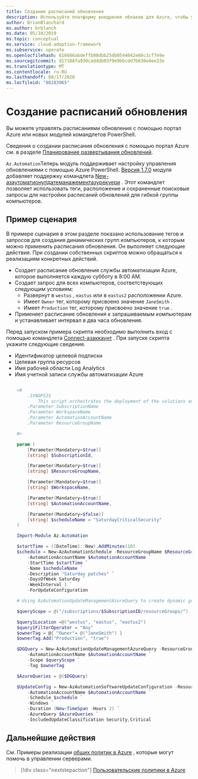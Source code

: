 ```yaml
---
title: Создание расписаний обновления
description: Используйте платформу внедрения облаков для Azure, чтобы узнать, как управлять расписаниями обновлений с помощью портал Azure или новых модулей командлетов PowerShell.
author: BrianBlanchard
ms.author: brblanch
ms.date: 05/10/2019
ms.topic: conceptual
ms.service: cloud-adoption-framework
ms.subservice: operate
ms.openlocfilehash: 616686abdeffb08dbb25db0544042e66c1cf7e9e
ms.sourcegitcommit: 917188fa930cadddb03f9e9bbcdd7b630e4ee33e
ms.translationtype: MT
ms.contentlocale: ru-RU
ms.lasthandoff: 08/17/2020
ms.locfileid: "88283965"
---
```

# <a name="create-update-schedules"></a>Создание расписаний обновления

Вы можете управлять расписаниями обновления с помощью портал Azure или новых модулей командлетов PowerShell.

Сведения о создании расписания обновления с помощью портал Azure см. в разделе [Планирование развертывания обновлений](/azure/automation/automation-tutorial-update-management#schedule-an-update-deployment).

`Az.Automation`Теперь модуль поддерживает настройку управления обновлениями с помощью Azure PowerShell. [Версия 1.7.0](https://www.powershellgallery.com/packages/Az/1.7.0) модуля добавляет поддержку командлета [New-азаутоматионупдатеманажементазурекуери](/powershell/module/az.automation/new-azautomationupdatemanagementazurequery?view=azps-1.7.0) . Этот командлет позволяет использовать теги, расположение и сохраненные поисковые запросы для настройки расписаний обновлений для гибкой группы компьютеров.

## <a name="example-script"></a>Пример сценария

В примере сценария в этом разделе показано использование тегов и запросов для создания динамических групп компьютеров, к которым можно применить расписания обновления. Он выполняет следующие действия. При создании собственных скриптов можно обращаться к реализациям конкретных действий.

- Создает расписание обновления службы автоматизации Azure, которое выполняется каждую субботу в 8:00 AM.
- Создает запрос для всех компьютеров, соответствующих следующим условиям:
  - Развернут в `westus` , `eastus` или в `eastus2` расположении Azure.
  - Имеет `Owner` тег, которому присвоено значение `JaneSmith` .
  - Имеет `Production` тег, которому присвоено значение `true` .
- Применяет расписание обновления к запрашиваемым компьютерам и устанавливает интервал в два часа обновления.

Перед запуском примера скрипта необходимо выполнить вход с помощью командлета [Connect-азаккаунт](/powershell/module/az.accounts/connect-azaccount?view=azps-2.1.0) . При запуске скрипта укажите следующие сведения.

- Идентификатор целевой подписки
- Целевая группа ресурсов
- Имя рабочей области Log Analytics
- Имя учетной записи службы автоматизации Azure

```powershell

    <#
        .SYNOPSIS
            This script orchestrates the deployment of the solutions and the agents.
        .Parameter SubscriptionName
        .Parameter WorkspaceName
        .Parameter AutomationAccountName
        .Parameter ResourceGroupName

    #>

    param (
        [Parameter(Mandatory=$true)]
        [string] $SubscriptionId,

        [Parameter(Mandatory=$true)]
        [string] $ResourceGroupName,

        [Parameter(Mandatory=$true)]
        [string] $WorkspaceName,

        [Parameter(Mandatory=$true)]
        [string] $AutomationAccountName,

        [Parameter(Mandatory=$false)]
        [string] $scheduleName = "SaturdayCriticalSecurity"
    )

    Import-Module Az.Automation

    $startTime = ([DateTime]::Now).AddMinutes(10)
    $schedule = New-AzAutomationSchedule -ResourceGroupName $ResourceGroupName `
        -AutomationAccountName $AutomationAccountName `
        -StartTime $startTime `
        -Name $scheduleName `
        -Description "Saturday patches" `
        -DaysOfWeek Saturday `
        -WeekInterval 1 `
        -ForUpdateConfiguration

    # Using AzAutomationUpdateManagementAzureQuery to create dynamic groups.

    $queryScope = @("/subscriptions/$SubscriptionID/resourceGroups/")

    $query1Location =@("westus", "eastus", "eastus2")
    $query1FilterOperator = "Any"
    $ownerTag = @{ "Owner"= @("JaneSmith") }
    $ownerTag.Add("Production", "true")

    $DGQuery = New-AzAutomationUpdateManagementAzureQuery -ResourceGroupName $ResourceGroupName `
        -AutomationAccountName $AutomationAccountName `
        -Scope $queryScope `
        -Tag $ownerTag

    $AzureQueries = @($DGQuery)

    $UpdateConfig = New-AzAutomationSoftwareUpdateConfiguration -ResourceGroupName $ResourceGroupName `
        -AutomationAccountName $AutomationAccountName `
        -Schedule $schedule `
        -Windows `
        -Duration (New-TimeSpan -Hours 2) `
        -AzureQuery $AzureQueries `
        -IncludedUpdateClassification Security,Critical
```

## <a name="next-steps"></a>Дальнейшие действия

См. Примеры реализации [общих политик в Azure](./common-policies.md) , которые могут помочь в управлении серверами.

> [!div class="nextstepaction"]
> [Пользовательские политики в Azure](./common-policies.md)